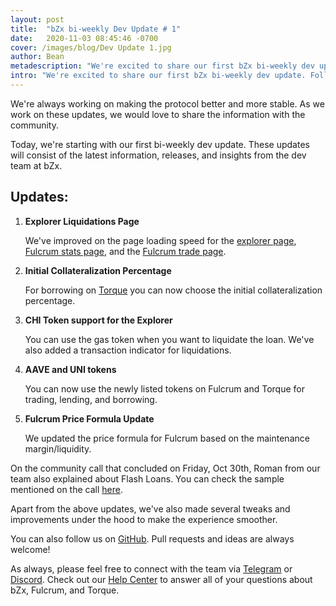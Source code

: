 ```yaml
---
layout: post
title:  "bZx bi-weekly Dev Update # 1"
date:   2020-11-03 08:45:46 -0700
cover: /images/blog/Dev Update 1.jpg
author: Bean
metadescription: "We're excited to share our first bZx bi-weekly dev update."
intro: "We're excited to share our first bZx bi-weekly dev update. Follow us for all the latest devlopments, releases, and insights from the bZx dev team."
---
```


We're always working on making the protocol better and more stable. As we work on these updates, we would love to share the information with the community.

Today, we're starting with our first bi-weekly dev update. These updates will consist of the latest information, releases, and insights from the dev team at bZx.


## Updates:


1. **Explorer Liquidations Page**

    We've improved on the page loading speed for the [explorer page](https://explorer.bzx.network/), [Fulcrum stats page](https://app.fulcrum.trade/stats), and the [Fulcrum trade page](https://app.fulcrum.trade/trade).

2. **Initial Collateralization Percentage**

    For borrowing on [Torque](https://torque.loans/) you can now choose the initial collateralization percentage.

3. **CHI Token support for the Explorer**

    You can use the gas token when you want to liquidate the loan. We've also added a transaction indicator for liquidations.

4. **AAVE and UNI tokens**

    You can now use the newly listed tokens on Fulcrum and Torque for trading, lending, and borrowing.

5. **Fulcrum Price Formula Update**

    We updated the price formula for Fulcrum based on the maintenance margin/liquidity.



On the community call that concluded on Friday, Oct 30th, Roman from our team also explained about Flash Loans. You can check the sample mentioned on the call [here](https://github.com/bZxNetwork/flashloan-sample).

Apart from the above updates, we've also made several tweaks and improvements under the hood to make the experience smoother.

You can also follow us on [GitHub](http://github.com/bZxNetwork). Pull requests and ideas are always welcome!

As always, please feel free to connect with the team via [Telegram](https://t.me/b0xNet) or [Discord](https://discord.com/invite/DKEq6FV). Check out our [Help Center](https://help.bzx.network/en/) to answer all of your questions about bZx, Fulcrum, and Torque.

